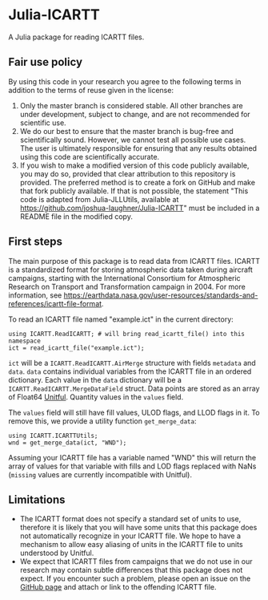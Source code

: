 # Julia-ICARTT

A Julia package for reading ICARTT files.

## Fair use policy

By using this code in your research you agree to the following terms in addition to the terms of reuse given in the license:

  1. Only the master branch is considered stable. All other branches are under development, subject to change,
     and are not recommended for scientific use.
  1. We do our best to ensure that the master branch is bug-free and scientifically sound. However, we cannot test all
     possible use cases. The user is ultimately responsible for ensuring that any results obtained using this code are
     scientifically accurate.
  1. If you wish to make a modified version of this code publicly available, you may do so, provided that clear attribution
     to this repository is provided. The preferred method is to create a fork on GitHub and make that fork publicly available.
     If that is not possible, the statement "This code is adapted from Julia-JLLUtils, available at 
     https://github.com/joshua-laughner/Julia-ICARTT" must be included in a README file in the modified copy.

## First steps

The main purpose of this package is to read data from ICARTT files. ICARTT is a standardized format for storing atmospheric
data taken during aircraft campaigns, starting with the International Consortium for Atmospheric Research on Transport and Transformation
campaign in 2004. For more information, see https://earthdata.nasa.gov/user-resources/standards-and-references/icartt-file-format.

To read an ICARTT file named "example.ict" in the current directory:

```
using ICARTT.ReadICARTT; # will bring read_icartt_file() into this namespace
ict = read_icartt_file("example.ict");
```

`ict` will be a `ICARTT.ReadICARTT.AirMerge` structure with fields `metadata` and `data`. `data` contains individual variables
from the ICARTT file in an ordered dictionary. Each value in the `data` dictionary will be a `ICARTT.ReadICARTT.MergeDataField`
struct. Data points are stored as an array of Float64 [Unitful](http://ajkeller34.github.io/Unitful.jl/stable/). Quantity values
in the `values` field.

The `values` field will still have fill values, ULOD flags, and LLOD flags in it. To remove this, we provide a utility function
`get_merge_data`:

```
using ICARTT.ICARTTUtils;
wnd = get_merge_data(ict, "WND");
```

Assuming your ICARTT file has a variable named "WND" this will return the array of values for that variable with fills and LOD 
flags replaced with NaNs (`missing` values are currently incompatible with Unitful).

## Limitations

* The ICARTT format does not specify a standard set of units to use, therefore it is likely that you will have some units that
  this package does not automatically recognize in your ICARTT file. We hope to have a mechanism to allow easy aliasing of units
  in the ICARTT file to units understood by Unitful.
* We expect that ICARTT files from campaigns that we do not use in our research may contain subtle differences that this package
  does not expect. If you encounter such a problem, please open an issue on the [GitHub page](https://github.com/joshua-laughner/Julia-ICARTT)
  and attach or link to the offending ICARTT file.
